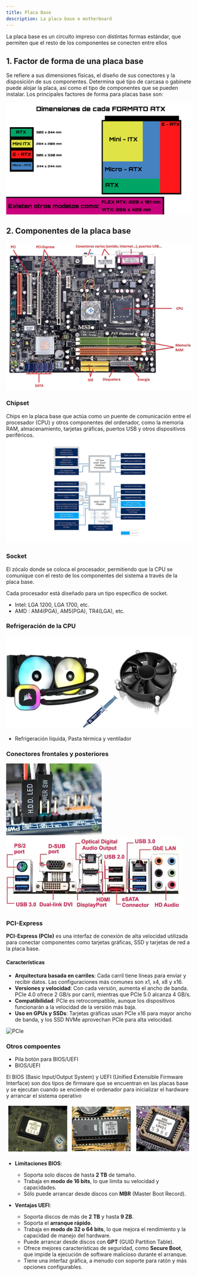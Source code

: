```yaml
---
title: Placa Base
description: La placa base o motherboard
---
```



La placa base es un circuito impreso con distintas formas estándar, que permiten que el resto de los componentes se conecten entre ellos

## 1. Factor de forma de una placa base 
Se refiere a sus dimensiones físicas, el diseño de sus conectores y la disposición de sus componentes. Determina qué tipo de carcasa o gabinete puede alojar la placa, así como el tipo de componentes que se pueden instalar. Los principales factores de forma para placas base son:

![Tamaños de placas base](../../../../assets/ut1/placas-sizes.png)


## 2. Componentes de la placa base
![Placa base y sus componentes](../../../../assets/ut1/placa1.jpg)


### Chipset

Chips en la placa base que actúa como un puente de comunicación entre el procesador (CPU) y otros componentes del ordenador, como la memoria RAM, almacenamiento, tarjetas gráficas, puertos USB y otros dispositivos periféricos.
![Chipset 13th gen Z790](../../../../assets/ut1/chipset-Z790.jpg)

### Socket

El zócalo donde se coloca el procesador, permitiendo que la CPU se comunique con el resto de los componentes del sistema a través de la placa base.

Cada procesador está diseñado para un tipo específico de socket.

- Intel: LGA 1200, LGA 1700, etc.
- AMD : AM4(PGA), AM5(PGA), TR4(LGA), etc.

### Refrigeración de la CPU

![Refrigeración líquida](../../../../assets/ut1/liquidRef.webp)

- Refrigeración líquida, Pasta térmica y ventilador

### Conectores frontales y posteriores

![Conectores frontales](../../../../assets/ut1/conectores-frontal.jpg)
![Conectores posteriores](../../../../assets/ut1/conectores-placa-base-trasera.webp)

### PCI-Express 
**PCI-Express (PCIe)** es una interfaz de conexión de alta velocidad utilizada para conectar componentes como tarjetas gráficas, SSD y tarjetas de red a la placa base. 

#### Características
- **Arquitectura basada en carriles**: Cada carril tiene líneas para enviar y recibir datos. Las configuraciones más comunes son x1, x4, x8 y x16.
- **Versiones y velocidad**: Con cada versión, aumenta el ancho de banda. PCIe 4.0 ofrece 2 GB/s por carril, mientras que PCIe 5.0 alcanza 4 GB/s.
- **Compatibilidad**: PCIe es retrocompatible, aunque los dispositivos funcionarán a la velocidad de la versión más baja.
- **Uso en GPUs y SSDs**: Tarjetas gráficas usan PCIe x16 para mayor ancho de banda, y los SSD NVMe aprovechan PCIe para alta velocidad.

![PCIe](https://vishub.org/pictures/19103.jpeg?style=500)


### Otros compoentes

- Pila botón para BIOS/UEFI
- BIOS/UEFI

El BIOS (Basic Input/Output System) y UEFI (Unified Extensible Firmware Interface) son dos tipos de firmware que se encuentran en las placas base y se ejecutan cuando se enciende el ordenador para inicializar el hardware y arrancar el sistema operativo

![Ejemplo de BIOS](../../../../assets/ut1/bios.png)

- **Limitaciones BIOS**:
  - Soporta solo discos de hasta **2 TB** de tamaño.
  - Trabaja en **modo de 16 bits**, lo que limita su velocidad y capacidades.
  - Sólo puede arrancar desde discos con **MBR** (Master Boot Record).

- **Ventajas UEFI**:
  - Soporta discos de más de **2 TB** y hasta **9 ZB**.
  - Soporta el **arranque rápido**.
  - Trabaja en **modo de 32 o 64 bits**, lo que mejora el rendimiento y la capacidad de manejo del hardware.
  - Puede arrancar desde discos con **GPT** (GUID Partition Table).
  - Ofrece mejores características de seguridad, como **Secure Boot**, que impide la ejecución de software malicioso durante el arranque.
  - Tiene una interfaz gráfica, a menudo con soporte para ratón y más opciones configurables.